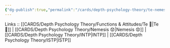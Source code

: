 ```yaml
---
{"dg-publish":true,"permalink":"/cards/depth-psychology-theory/te-nemesis/","created":"2023-01-05T12:03:55.668+01:00","updated":"2023-02-26T16:43:17.321+01:00"}
---
```


Links :: [[CARDS/Depth Psychology Theory/Functions & Attitudes/Te 🏹\|Te 🏹]] | [[CARDS/Depth Psychology Theory/Nemesis 😟\|Nemesis 😟]] | [[CARDS/Depth Psychology Theory/INTP\|INTP]] | [[CARDS/Depth Psychology Theory/ISTP\|ISTP]]
